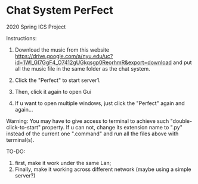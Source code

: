# Chat System PerFect
2020 Spring ICS Project


Instructions:
1. Download the music from this website https://drive.google.com/a/nyu.edu/uc?id=1Wl_GI7GgF4_O7412gUGkqsgp0ReorhmR&export=download and put all the music file in the same folder as the chat system.

2. Click the "Perfect" to start server1. 
3. Then, click it again to open Gui
4. If u want to open multiple windows, just click the "Perfect" again and again...

Warning:
You may have to give access to terminal to achieve such "double-click-to-start" property. If u can not, change its extension name to ".py" instead of the current one ".command" and run all the files above with terminal(s).






TO-DO:
1. first, make it work under the same Lan;
2. Finally, make it working across different network (maybe using a simple server?)
